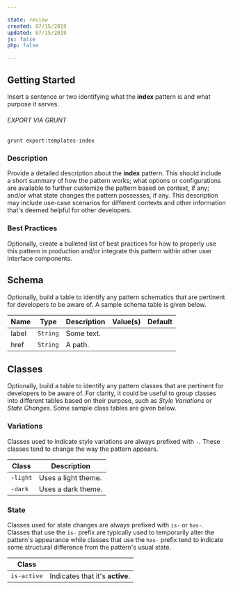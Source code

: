 ```yaml
---

state: review
created: 07/15/2019
updated: 07/15/2019
js: false
php: false

---
```


## Getting Started

Insert a sentence or two identifying what the **index** pattern is and what purpose it serves.

###### EXPORT VIA GRUNT

```
grunt export:templates-index
```


### Description

Provide a detailed description about the **index** pattern. This should include a short summary of how the pattern works; what options or configurations are available to further customize the pattern based on context, if any; and/or what state changes the pattern possesses, if any. This description may include use-case scenarios for different contexts and other information that's deemed helpful for other developers.


### Best Practices

Optionally, create a bulleted list of best practices for how to properly use this pattern in production and/or integrate this pattern within other user interface components.


## Schema

Optionally, build a table to identify any pattern schematics that are pertinent for developers to be aware of. A sample schema table is given below.

| Name  | Type      | Description | Value(s)  | Default   |
|-------|-----------|-------------|-----------|-----------|
| label | `String`  | Some text.  |           |           |
| href  | `String`  | A path.     |           |           |

## Classes

Optionally, build a table to identify any pattern classes that are pertinent for developers to be aware of. For clarity, it could be useful to group classes into different tables based on their purpose, such as *Style Variations* or *State Changes*. Some sample class tables are given below.

### Variations

Classes used to indicate style variations are always prefixed with `-`. These classes tend to change the way the pattern appears.

| Class     | Description                                     |
|-----------|-------------------------------------------------|
| `-light`  | Uses a light theme.                             |
| `-dark`   | Uses a dark theme.                              |

### State

Classes used for state changes are always prefixed with `is-` or `has-`. Classes that use the `is-` prefix are typically used to temporarily alter the pattern's appearance while classes that use the `has-` prefix tend to indicate some structural difference from the pattern's usual state.

| Class       |                                                 |
|-------------|-------------------------------------------------|
| `is-active` | Indicates that it's **active**.                 |
